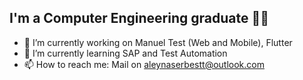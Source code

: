 ## I'm a Computer Engineering graduate 👨‍🎓
 - 🔭 I’m currently working on Manuel Test (Web and Mobile), Flutter
 - 🌱 I’m currently learning SAP and Test Automation
 - 📫 How to reach me: Mail on aleynaserbestt@outlook.com
